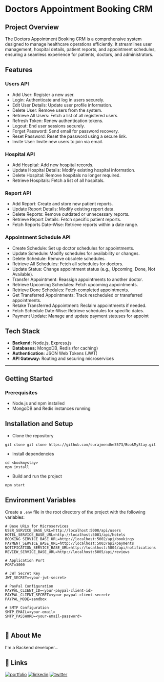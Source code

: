 # Doctors Appointment Booking CRM

## Project Overview  
The Doctors Appointment Booking CRM is a comprehensive system designed to manage healthcare operations efficiently. It streamlines user management, hospital details, patient reports, and appointment schedules, ensuring a seamless experience for patients, doctors, and administrators.

## Features  

### Users API  
- Add User: Register a new user.  
- Login: Authenticate and log in users securely.  
- Edit User Details: Update user profile information.  
- Delete User: Remove users from the system.  
- Retrieve All Users: Fetch a list of all registered users.  
- Refresh Token: Renew authentication tokens.  
- Logout: End user sessions securely.  
- Forget Password: Send email for password recovery.  
- Reset Password: Reset the password using a secure link.  
- Invite User: Invite new users to join via email.  

### Hospital API  
- Add Hospital: Add new hospital records.  
- Update Hospital Details: Modify existing hospital information.  
- Delete Hospital: Remove hospitals no longer required.  
- Retrieve Hospitals: Fetch a list of all hospitals.  

### Report API  
- Add Report: Create and store new patient reports.  
- Update Report Details: Modify existing report data.  
- Delete Reports: Remove outdated or unnecessary reports.  
- Retrieve Report Details: Fetch specific patient reports.  
- Fetch Reports Date-Wise: Retrieve reports within a date range.  

### Appointment Schedule API  
- Create Schedule: Set up doctor schedules for appointments.  
- Update Schedule: Modify schedules for availability or changes.  
- Delete Schedule: Remove obsolete schedules.  
- Retrieve All Schedules: Fetch all schedules for doctors.  
- Update Status: Change appointment status (e.g., Upcoming, Done, Not Available).  
- Transfer Appointment: Reassign appointments to another doctor.  
- Retrieve Upcoming Schedules: Fetch upcoming appointments.  
- Retrieve Done Schedules: Fetch completed appointments.  
- Get Transferred Appointments: Track rescheduled or transferred appointments.  
- Retake Transferred Appointment: Reclaim appointments if needed.  
- Fetch Schedule Date-Wise: Retrieve schedules for specific dates.  
- Payment Update: Manage and update payment statuses for appoint

## Tech Stack

- **Backend:** Node.js, Express.js
- **Databases:** MongoDB, Redis (for caching)
- **Authentication:** JSON Web Tokens (JWT)
- **API Gateway:** Routing and securing microservices

---


## Getting Started

### Prerequisites
- Node.js and npm installed
- MongoDB and Redis instances running


## Installation and Setup
- Clone the repository
```
git clone git clone https://github.com/surajmendhe5573/BookMyStay.git

```
- Install dependencies
```
cd <bookmystay>
npm install
```
- Build and run the project
```
npm start
```

## Environment Variables

Create a `.env` file in the root directory of the project with the following variables:

```
# Base URLs for Microservices 
USER_SERVICE_BASE_URL=http://localhost:5000/api/users
HOTEL_SERVICE_BASE_URL=http://localhost:5001/api/hotels
BOOKING_SERVICE_BASE_URL=http://localhost:5002/api/bookings
PAYMENT_SERVICE_BASE_URL=http://localhost:5003/api/payments
NOTIFICATION_SERVICE_BASE_URL=http://localhost:5004/api/notifications
REVIEW_SERVICE_BASE_URL=http://localhost:5005/api/reviews

# Application Port
PORT=3000

# JWT Secret Key
JWT_SECRET=<your-jwt-secret>

# PayPal Configuration
PAYPAL_CLIENT_ID=<your-paypal-client-id>
PAYPAL_CLIENT_SECRET=<your-paypal-client-secret>
PAYPAL_MODE=sandbox

# SMTP Configuration
SMTP_EMAIL=<your-email>
SMTP_PASSWORD=<your-email-password>


```

## 🚀 About Me
I'm a Backend developer...


## 🔗 Links
[![portfolio](https://img.shields.io/badge/my_portfolio-000?style=for-the-badge&logo=ko-fi&logoColor=white)](https://github.com/surajmendhe5573)
[![linkedin](https://img.shields.io/badge/linkedin-0A66C2?style=for-the-badge&logo=linkedin&logoColor=white)](https://www.linkedin.com/in/suraj-mendhe-569879233/?original_referer=https%3A%2F%2Fsearch%2Eyahoo%2Ecom%2F&originalSubdomain=in)
[![twitter](https://img.shields.io/badge/twitter-1DA1F2?style=for-the-badge&logo=twitter&logoColor=white)](https://twitter.com/)
